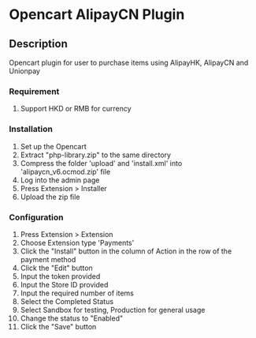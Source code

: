 # Opencart AlipayCN Plugin

## Description
Opencart plugin for user to purchase items using AlipayHK, AlipayCN and Unionpay

### Requirement
1.  Support HKD or RMB for currency

### Installation
1. Set up the Opencart
2. Extract "php-library.zip" to the same directory
3. Compress the folder 'upload' and 'install.xml' into 'alipaycn_v6.ocmod.zip' file
4. Log into the admin page
5. Press Extension > Installer
6. Upload the zip file

### Configuration
1.  Press Extension > Extension
2.  Choose Extension type 'Payments' 
3.  Click the "Install" button in the column of Action in the row of the payment method
4.  Click the "Edit" button
5.  Input the token provided
6.  Input the Store ID provided
7.  Input the required number of items
8.  Select the Completed Status
9.  Select Sandbox for testing, Production for general usage
10. Change the status to "Enabled"
11. Click the "Save" button

